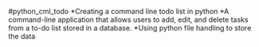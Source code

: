 #python_cml_todo
*Creating a command line todo list in python
*A command-line application that allows users to add, edit, and delete tasks from a to-do list stored in a database.
*Using python file handling to store the data
